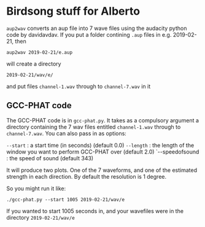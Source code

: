 # Birdsong stuff for Alberto

`aup2wav` converts an aup file into 7 wave files using the audacity python
code by davidavdav. If you put a folder contining `.aup` files in e.g.
2019-02-21, then

    aup2wav 2019-02-21/e.aup

will create a directory

    2019-02-21/wav/e/

and put files `channel-1.wav` through to `channel-7.wav` in it

## GCC-PHAT code
The GCC-PHAT code is in `gcc-phat.py`. It takes as a compulsory argument
a directory containing the 7 wav files entitled `channel-1.wav` through to
`channel-7.wav`. You can also pass in as options:

`--start` : a start time (in seconds) (default 0.0)
`--length` : the length of the window you want to perform GCC-PHAT over
(default 2.0)
`--speedofsound : the speed of sound (default 343)

It will produce two plots. One of the 7 waveforms, and one of the estimated
strength in each direction. By default the resolution is 1 degree.

So you might run it like:

    ./gcc-phat.py --start 1005 2019-02-21/wav/e

If you wanted to start 1005 seconds in, and your wavefiles were in the directory `2019-02-21/wav/e`